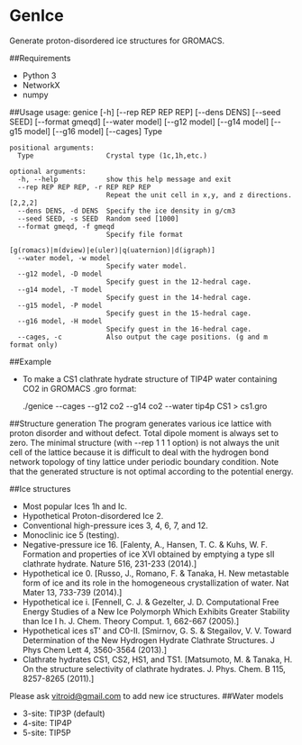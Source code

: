 # GenIce
Generate proton-disordered ice structures for GROMACS.

##Requirements
* Python 3
* NetworkX
* numpy

##Usage
    usage: genice [-h] [--rep REP REP REP] [--dens DENS] [--seed SEED]
                  [--format gmeqd] [--water model] [--g12 model] [--g14 model]
                  [--g15 model] [--g16 model] [--cages]
                  Type
    
    positional arguments:
      Type                  Crystal type (1c,1h,etc.)
    
    optional arguments:
      -h, --help            show this help message and exit
      --rep REP REP REP, -r REP REP REP
                            Repeat the unit cell in x,y, and z directions. [2,2,2]
      --dens DENS, -d DENS  Specify the ice density in g/cm3
      --seed SEED, -s SEED  Random seed [1000]
      --format gmeqd, -f gmeqd
                            Specify file format
                            [g(romacs)|m(dview)|e(uler)|q(uaternion)|d(igraph)]
      --water model, -w model
                            Specify water model.
      --g12 model, -D model
                            Specify guest in the 12-hedral cage.
      --g14 model, -T model
                            Specify guest in the 14-hedral cage.
      --g15 model, -P model
                            Specify guest in the 15-hedral cage.
      --g16 model, -H model
                            Specify guest in the 16-hedral cage.
      --cages, -c           Also output the cage positions. (g and m format only)

##Example
* To make a CS1 clathrate hydrate structure of TIP4P water containing CO2 in GROMACS
.gro format:

    ./genice --cages --g12 co2 --g14 co2 --water tip4p CS1 > cs1.gro

##Structure generation
The program generates various ice lattice with proton disorder and
without defect.  Total dipole moment is always set to zero.  The
minimal structure (with --rep 1 1 1 option) is not always the unit
cell of the lattice because it is difficult to deal with the hydrogen
bond network topology of tiny lattice under periodic boundary
condition.  Note that the generated structure is not optimal according
to the potential energy.

##Ice structures
* Most popular Ices 1h and Ic.
* Hypothetical Proton-disordered Ice 2.
* Conventional high-pressure ices 3, 4,  6, 7, and 12.
* Monoclinic ice 5 (testing).
* Negative-pressure ice 16.  [Falenty, A., Hansen, T. C. & Kuhs, W. F. Formation and properties of ice XVI obtained by emptying a type sII clathrate hydrate. Nature 516, 231-233 (2014).]
* Hypothetical ice 0.  [Russo, J., Romano, F. & Tanaka, H. New metastable form of ice and its role in the homogeneous crystallization of water. Nat Mater 13, 733-739 (2014).]
* Hypothetical ice i.  [Fennell, C. J. & Gezelter, J. D. Computational Free Energy Studies of a New Ice Polymorph Which Exhibits Greater Stability than Ice I h. J. Chem. Theory Comput. 1, 662-667 (2005).]
* Hypothetical ices sT' and C0-II.  [Smirnov, G. S. & Stegailov, V. V. Toward Determination of the New Hydrogen Hydrate Clathrate Structures. J Phys Chem Lett 4, 3560-3564 (2013).]
* Clathrate hydrates CS1, CS2, HS1, and TS1.  [Matsumoto, M. & Tanaka, H. On the structure selectivity of clathrate hydrates. J. Phys. Chem. B 115, 8257-8265 (2011).]

Please ask vitroid@gmail.com to add new ice structures.
##Water models
* 3-site: TIP3P (default)
* 4-site: TIP4P
* 5-site: TIP5P
